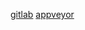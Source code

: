 
[gitlab](https://gitlab.com/k3yrmrDj/cheat-engine/tree/master)
[appveyor](https://ci.appveyor.com/projects)
